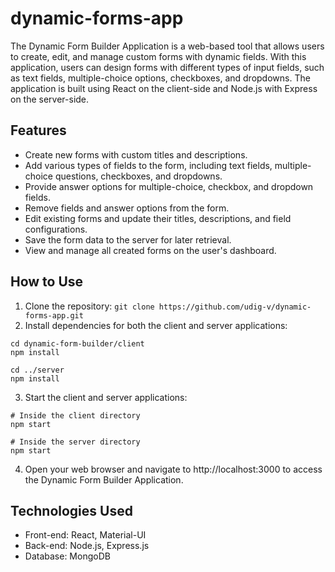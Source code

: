 # dynamic-forms-app

The Dynamic Form Builder Application is a web-based tool that allows users to create, edit, and manage custom forms with dynamic fields. With this application, users can design forms with different types of input fields, such as text fields, multiple-choice options, checkboxes, and dropdowns. The application is built using React on the client-side and Node.js with Express on the server-side.

## Features

- Create new forms with custom titles and descriptions.
- Add various types of fields to the form, including text fields, multiple-choice questions, checkboxes, and dropdowns.
- Provide answer options for multiple-choice, checkbox, and dropdown fields.
- Remove fields and answer options from the form.
- Edit existing forms and update their titles, descriptions, and field configurations.
- Save the form data to the server for later retrieval.
- View and manage all created forms on the user's dashboard.

## How to Use

1. Clone the repository:
   `git clone https://github.com/udig-v/dynamic-forms-app.git`
2. Install dependencies for both the client and server applications:

```
cd dynamic-form-builder/client
npm install
```

```
cd ../server
npm install
```

3. Start the client and server applications:

```
# Inside the client directory
npm start
```

```
# Inside the server directory
npm start
```

4. Open your web browser and navigate to http://localhost:3000 to access the Dynamic Form Builder Application.

## Technologies Used

- Front-end: React, Material-UI
- Back-end: Node.js, Express.js
- Database: MongoDB

